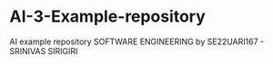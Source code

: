 # AI-3-Example-repository
AI example repository SOFTWARE ENGINEERING
by SE22UARI167 - SRINIVAS SIRIGIRI
